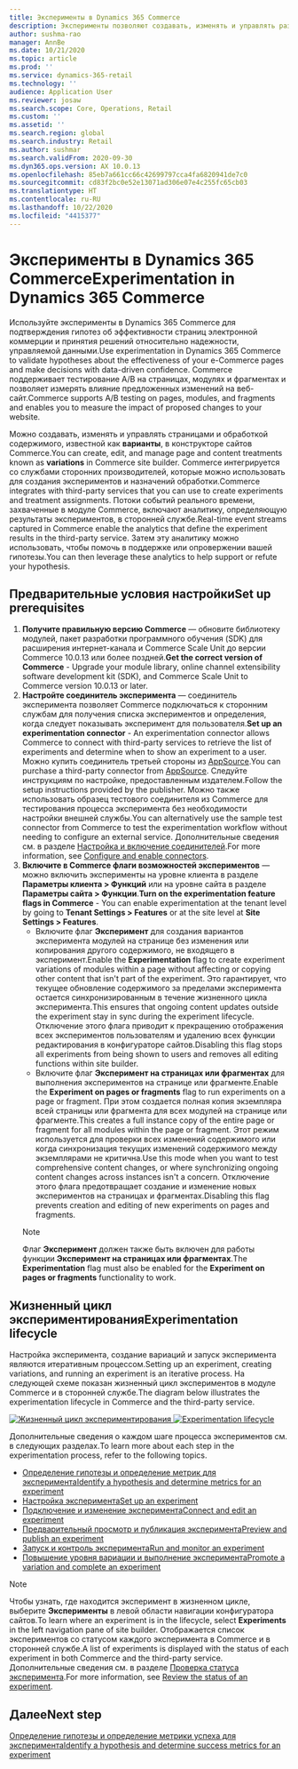 ```yaml
---
title: Эксперименты в Dynamics 365 Commerce
description: Эксперименты позволяют создавать, изменять и управлять разметкой страниц и обработкой контента в конструкторе сайтов. Поддержка сквозного эксперимента включена для страниц и сущностей электронной коммерции на странице.
author: sushma-rao
manager: AnnBe
ms.date: 10/21/2020
ms.topic: article
ms.prod: ''
ms.service: dynamics-365-retail
ms.technology: ''
audience: Application User
ms.reviewer: josaw
ms.search.scope: Core, Operations, Retail
ms.custom: ''
ms.assetid: ''
ms.search.region: global
ms.search.industry: Retail
ms.author: sushmar
ms.search.validFrom: 2020-09-30
ms.dyn365.ops.version: AX 10.0.13
ms.openlocfilehash: 85eb7a661cc66c42699797cca4fa6820941de7c0
ms.sourcegitcommit: cd83f2bc0e52e13071ad306e07e4c255fc65cb03
ms.translationtype: HT
ms.contentlocale: ru-RU
ms.lasthandoff: 10/22/2020
ms.locfileid: "4415377"
---
```

# <a name="experimentation-in-dynamics-365-commerce"></a><span data-ttu-id="60622-104">Эксперименты в Dynamics 365 Commerce</span><span class="sxs-lookup"><span data-stu-id="60622-104">Experimentation in Dynamics 365 Commerce</span></span>
<span data-ttu-id="60622-105">Используйте эксперименты в Dynamics 365 Commerce для подтверждения гипотез об эффективности страниц электронной коммерции и принятия решений относительно надежности, управляемой данными.</span><span class="sxs-lookup"><span data-stu-id="60622-105">Use experimentation in Dynamics 365 Commerce to validate hypotheses about the effectiveness of your e-Commerce pages and make decisions with data-driven confidence.</span></span> <span data-ttu-id="60622-106">Commerce поддерживает тестирование A/B на страницах, модулях и фрагментах и позволяет измерять влияние предложенных изменений на веб-сайт.</span><span class="sxs-lookup"><span data-stu-id="60622-106">Commerce supports A/B testing on pages, modules, and fragments and enables you to measure the impact of proposed changes to your website.</span></span>

<span data-ttu-id="60622-107">Можно создавать, изменять и управлять страницами и обработкой содержимого, известной как **варианты**, в конструкторе сайтов Commerce.</span><span class="sxs-lookup"><span data-stu-id="60622-107">You can create, edit, and manage page and content treatments known as **variations** in Commerce site builder.</span></span> <span data-ttu-id="60622-108">Commerce интегрируется со службами сторонних производителей, которые можно использовать для создания экспериментов и назначений обработки.</span><span class="sxs-lookup"><span data-stu-id="60622-108">Commerce integrates with third-party services that you can use to create experiments and treatment assignments.</span></span> <span data-ttu-id="60622-109">Потоки событий реального времени, захваченные в модуле Commerce, включают аналитику, определяющую результаты экспериментов, в сторонней службе.</span><span class="sxs-lookup"><span data-stu-id="60622-109">Real-time event streams captured in Commerce enable the analytics that define the experiment results in the third-party service.</span></span> <span data-ttu-id="60622-110">Затем эту аналитику можно использовать, чтобы помочь в поддержке или опровержении вашей гипотезы.</span><span class="sxs-lookup"><span data-stu-id="60622-110">You can then leverage these analytics to help support or refute your hypothesis.</span></span>

## <a name="set-up-prerequisites"></a><span data-ttu-id="60622-111">Предварительные условия настройки</span><span class="sxs-lookup"><span data-stu-id="60622-111">Set up prerequisites</span></span>
1. <span data-ttu-id="60622-112">**Получите правильную версию Commerce** — обновите библиотеку модулей, пакет разработки программного обучения (SDK) для расширения интернет-канала и Commerce Scale Unit до версии Commerce 10.0.13 или более поздней.</span><span class="sxs-lookup"><span data-stu-id="60622-112">**Get the correct version of Commerce** - Upgrade your module library, online channel extensibility software development kit (SDK), and Commerce Scale Unit to Commerce version 10.0.13 or later.</span></span>
1. <span data-ttu-id="60622-113">**Настройте соединитель эксперимента** — соединитель эксперимента позволяет Commerce подключаться к сторонним службам для получения списка экспериментов и определения, когда следует показывать эксперимент для пользователя.</span><span class="sxs-lookup"><span data-stu-id="60622-113">**Set up an experimentation connector** - An experimentation connector allows Commerce to connect with third-party services to retrieve the list of experiments and determine when to show an experiment to a user.</span></span> <span data-ttu-id="60622-114">Можно купить соединитель третьей стороны из [AppSource](https://appsource.microsoft.com).</span><span class="sxs-lookup"><span data-stu-id="60622-114">You can purchase a third-party connector from [AppSource](https://appsource.microsoft.com).</span></span> <span data-ttu-id="60622-115">Следуйте инструкциям по настройке, предоставленным издателем.</span><span class="sxs-lookup"><span data-stu-id="60622-115">Follow the setup instructions provided by the publisher.</span></span> <span data-ttu-id="60622-116">Можно также использовать образец тестового соединителя из Commerce для тестирования процесса эксперимента без необходимости настройки внешней службы.</span><span class="sxs-lookup"><span data-stu-id="60622-116">You can alternatively use the sample test connector from Commerce to test the experimentation workflow without needing to configure an external service.</span></span> <span data-ttu-id="60622-117">Дополнительные сведения см. в разделе [Настройка и включение соединителей](e-commerce-extensibility/connectors.md).</span><span class="sxs-lookup"><span data-stu-id="60622-117">For more information, see [Configure and enable connectors](e-commerce-extensibility/connectors.md).</span></span> 
1. <span data-ttu-id="60622-118">**Включите в Commerce флаги возможностей экспериментов** — можно включить эксперименты на уровне клиента в разделе **Параметры клиента > Функций** или на уровне сайта в разделе **Параметры сайта > Функции**.</span><span class="sxs-lookup"><span data-stu-id="60622-118">**Turn on the experimentation feature flags in Commerce** - You can enable experimentation at the tenant level by going to **Tenant Settings > Features** or at the site level at **Site Settings > Features**.</span></span>
    - <span data-ttu-id="60622-119">Включите флаг **Эксперимент** для создания вариантов эксперимента модулей на странице без изменения или копирования другого содержимого, не входящего в эксперимент.</span><span class="sxs-lookup"><span data-stu-id="60622-119">Enable the **Experimentation** flag to create experiment variations of modules within a page without affecting or copying other content that isn't part of the experiment.</span></span> <span data-ttu-id="60622-120">Это гарантирует, что текущее обновление содержимого за пределами эксперимента остается синхронизированным в течение жизненного цикла эксперимента.</span><span class="sxs-lookup"><span data-stu-id="60622-120">This ensures that ongoing content updates outside the experiment stay in sync during the experiment lifecycle.</span></span> <span data-ttu-id="60622-121">Отключение этого флага приводит к прекращению отображения всех экспериментов пользователям и удалению всех функции редактирования в конфигураторе сайтов.</span><span class="sxs-lookup"><span data-stu-id="60622-121">Disabling this flag stops all experiments from being shown to users and removes all editing functions within site builder.</span></span>
    - <span data-ttu-id="60622-122">Включите флаг **Эксперимент на страницах или фрагментах** для выполнения экспериментов на странице или фрагменте.</span><span class="sxs-lookup"><span data-stu-id="60622-122">Enable the **Experiment on pages or fragments** flag to run experiments on a page or fragment.</span></span> <span data-ttu-id="60622-123">При этом создается полная копия экземпляра всей страницы или фрагмента для всех модулей на странице или фрагменте.</span><span class="sxs-lookup"><span data-stu-id="60622-123">This creates a full instance copy of the entire page or fragment for all modules within the page or fragment.</span></span> <span data-ttu-id="60622-124">Этот режим используется для проверки всех изменений содержимого или когда синхронизация текущих изменений содержимого между экземплярами не критична.</span><span class="sxs-lookup"><span data-stu-id="60622-124">Use this mode when you want to test comprehensive content changes, or where synchronizing ongoing content changes across instances isn't a concern.</span></span> <span data-ttu-id="60622-125">Отключение этого флага предотвращает создание и изменение новых экспериментов на страницах и фрагментах.</span><span class="sxs-lookup"><span data-stu-id="60622-125">Disabling this flag prevents creation and editing of new experiments on pages and fragments.</span></span>
    > [!NOTE]
    > <span data-ttu-id="60622-126">Флаг **Эксперимент** должен также быть включен для работы функции **Эксперимент на страницах или фрагментах**.</span><span class="sxs-lookup"><span data-stu-id="60622-126">The **Experimentation** flag must also be enabled for the **Experiment on pages or fragments** functionality to work.</span></span>
    
## <a name="experimentation-lifecycle"></a><span data-ttu-id="60622-127">Жизненный цикл экспериментирования</span><span class="sxs-lookup"><span data-stu-id="60622-127">Experimentation lifecycle</span></span>
<span data-ttu-id="60622-128">Настройка эксперимента, создание вариаций и запуск эксперимента являются итеративным процессом.</span><span class="sxs-lookup"><span data-stu-id="60622-128">Setting up an experiment, creating variations, and running an experiment is an iterative process.</span></span> <span data-ttu-id="60622-129">На следующей схеме показан жизненный цикл экспериментов в модуле Commerce и в сторонней службе.</span><span class="sxs-lookup"><span data-stu-id="60622-129">The diagram below illustrates the experimentation lifecycle in Commerce and the third-party service.</span></span> 

<span data-ttu-id="60622-130">[ ![Жизненный цикл экспериментирования](./media/experimentation_lifecycle.svg) ](./media/experimentation_lifecycle.svg#lightbox)</span><span class="sxs-lookup"><span data-stu-id="60622-130">[ ![Experimentation lifecycle](./media/experimentation_lifecycle.svg) ](./media/experimentation_lifecycle.svg#lightbox)</span></span>

<span data-ttu-id="60622-131">Дополнительные сведения о каждом шаге процесса экспериментов см. в следующих разделах.</span><span class="sxs-lookup"><span data-stu-id="60622-131">To learn more about each step in the experimentation process, refer to the following topics.</span></span>
- [<span data-ttu-id="60622-132">Определение гипотезы и определение метрик для эксперимента</span><span class="sxs-lookup"><span data-stu-id="60622-132">Identify a hypothesis and determine metrics for an experiment</span></span>](experimentation-identify.md)
- [<span data-ttu-id="60622-133">Настройка эксперимента</span><span class="sxs-lookup"><span data-stu-id="60622-133">Set up an experiment</span></span>](experimentation-setup.md)
- [<span data-ttu-id="60622-134">Подключение и изменение эксперимента</span><span class="sxs-lookup"><span data-stu-id="60622-134">Connect and edit an experiment</span></span>](experimentation-connect-edit.md)
- [<span data-ttu-id="60622-135">Предварительный просмотр и публикация эксперимента</span><span class="sxs-lookup"><span data-stu-id="60622-135">Preview and publish an experiment</span></span>](experimentation-preview-publish.md)
- [<span data-ttu-id="60622-136">Запуск и контроль эксперимента</span><span class="sxs-lookup"><span data-stu-id="60622-136">Run and monitor an experiment</span></span>](experimentation-run-monitor.md)
- [<span data-ttu-id="60622-137">Повышение уровня вариации и выполнение эксперимента</span><span class="sxs-lookup"><span data-stu-id="60622-137">Promote a variation and complete an experiment</span></span>](experimentation-review-complete.md)

> [!NOTE]
> <span data-ttu-id="60622-138">Чтобы узнать, где находится эксперимент в жизненном цикле, выберите **Эксперименты** в левой области навигации конфигуратора сайтов.</span><span class="sxs-lookup"><span data-stu-id="60622-138">To learn where an experiment is in the lifecycle, select **Experiments** in the left navigation pane of site builder.</span></span> <span data-ttu-id="60622-139">Отображается список экспериментов со статусом каждого эксперимента в Commerce и в сторонней службе.</span><span class="sxs-lookup"><span data-stu-id="60622-139">A list of experiments is displayed with the status of each experiment in both Commerce and the third-party service.</span></span> <span data-ttu-id="60622-140">Дополнительные сведения см. в разделе [Проверка статуса эксперимента](experimentation-status.md).</span><span class="sxs-lookup"><span data-stu-id="60622-140">For more information, see [Review the status of an experiment](experimentation-status.md).</span></span>

## <a name="next-step"></a><span data-ttu-id="60622-141">Далее</span><span class="sxs-lookup"><span data-stu-id="60622-141">Next step</span></span>
[<span data-ttu-id="60622-142">Определение гипотезы и определение метрики успеха для эксперимента</span><span class="sxs-lookup"><span data-stu-id="60622-142">Identify a hypothesis and determine success metrics for an experiment</span></span>](experimentation-identify.md) 
